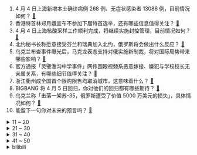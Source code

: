 1. 4 月 4 日上海新增本土确诊病例 268 例、无症状感染者 13086 例，目前情况如何？ [:link:](https://www.zhihu.com/question/526078055)
2. 香港特首林郑月娥宣布不参加下届特首选举，还有哪些信息值得关注？ [:link:](https://www.zhihu.com/question/525932406)
3. 4 月 4 日上海核酸采样工作顺利完成，将继续实施封控管理，目前情况如何？ [:link:](https://www.zhihu.com/question/525994809)
4. 北约秘书长称愿意接受芬兰和瑞典加入北约，俄罗斯将会做出什么反应？ [:link:](https://www.zhihu.com/question/525927337)
5. 乌克兰布查事件曝光后，马克龙表态支持对俄实施新制裁，将对国际局势带来哪些影响？ [:link:](https://www.zhihu.com/question/525989314)
6. 官方通报「灵璧渔沟中学事件」网传围殴视频系恶意嫁接、嫌犯与学校校长无亲属关系，有哪些细节值得关注？ [:link:](https://www.zhihu.com/question/526080623)
7. 浙江衢州成全国首个限购限售均取消城市，这意味着什么？ [:link:](https://www.zhihu.com/question/525613094)
8. BIGBANG 将 4 月 5 日回归，你对他们的回归都有哪些期待？ [:link:](https://www.zhihu.com/question/523179642)
9. 乌克兰称「击落一架苏-35，俄罗斯遭受了价值 5000 万美元的损失」，具体情况如何？ [:link:](https://www.zhihu.com/question/526011933)
10. 能留下一句你对未来的预言吗？ [:link:](https://www.zhihu.com/question/514559261)
<details>
<summary>11 ~ 20</summary>

11. 为什么一定要床架，直接把床垫放地上不行么？ [:link:](https://www.zhihu.com/question/26729898)
12. 军队抽组卫勤力量 2000 余人支援上海疫情防控工作，对上海疫情防控有哪些积极作用？ [:link:](https://www.zhihu.com/question/525861020)
13. 为什么京东突然 1000 多号员工排队裁员？是京东出现了什么重大危机了吗？ [:link:](https://www.zhihu.com/question/525447706)
14. 有哪些从头甜到尾的青梅竹马文，喜欢平平淡淡不狗血，一直甜的？ [:link:](https://www.zhihu.com/question/374405076)
15. 俄军能在五月份之前拿下马里乌波尔吗？ [:link:](https://www.zhihu.com/question/525757850)
16. 传南京一高校副教授偷窥女厕所，后续情况如何？ [:link:](https://www.zhihu.com/question/525956238)
17. 塞尔维亚现任总统武契奇宣布在首轮总统选举中胜出，有哪些信息值得关注？ [:link:](https://www.zhihu.com/question/525924088)
18. 如何评价电视剧《心居》大结局？ [:link:](https://www.zhihu.com/question/525995425)
19. 女朋友问我结婚后每个月给她交多少钱？怎么回答？ [:link:](https://www.zhihu.com/question/502313643)
20. 怎样自学哲学（新手如何入门哲学）？ [:link:](https://www.zhihu.com/question/318902398)
</details>
<details>
<summary>21 ~ 30</summary>

21. 媒体报道，巴基斯坦总理在该国议会解散后被解除总理职务，有哪些信息值得关注？ [:link:](https://www.zhihu.com/question/525964435)
22. 上幼儿园的小朋友总是哭着不去幼儿园，怎么办呢？ [:link:](https://www.zhihu.com/question/520492936)
23. 你有哪些自拍体现了满满的「春日氛围感」？ [:link:](https://www.zhihu.com/question/525618797)
24. 《人民的名义》刘新建再往上提拔的职务会是什么？ [:link:](https://www.zhihu.com/question/488577818)
25. 在你的青春里有什么遗憾的事吗？ [:link:](https://www.zhihu.com/question/525965074)
26. 在我们的一生中是能力重要还是运气重要？ [:link:](https://www.zhihu.com/question/525544808)
27. 怎样快速忘掉一个自己爱了三年的人？ [:link:](https://www.zhihu.com/question/525978044)
28. 做设计、视频剪辑，买什么笔记本电脑？ [:link:](https://www.zhihu.com/question/503339280)
29. 选择结婚的人时，是爱更重要，还是合适更重要？ [:link:](https://www.zhihu.com/question/525830982)
30. 公务员想辞职，很纠结，想听听大家的看法? [:link:](https://www.zhihu.com/question/524576798)
</details>
<details>
<summary>31 ~ 40</summary>

31. 《原神》到底有什么魅力，让无数玩家像信徒一样狂热？ [:link:](https://www.zhihu.com/question/510498414)
32. 五花肉有什么简单又好吃的做法？ [:link:](https://www.zhihu.com/question/495189332)
33. 如果你男朋友明确告诉你他不爱你，你还会继续跟他在一起吗？ [:link:](https://www.zhihu.com/question/525981878)
34. 上海卫健委表示「如果儿童家长同样是阳性感染者，可以一起接受观察治疗」，如何评价这一规定？ [:link:](https://www.zhihu.com/question/525917529)
35. 男子感染奥密克戎康复 20 多天无味觉，从医学角度来看新冠病毒将对人的身体带来哪些长期影响？ [:link:](https://www.zhihu.com/question/525899796)
36. 东航 MU5735 的一个黑匣子已送至华盛顿，美国调查人员启程来华，具体情况如何？ [:link:](https://www.zhihu.com/question/525605708)
37. 从互联网公司被裁员出来的人，接下来该怎么走？ [:link:](https://www.zhihu.com/question/525293708)
38. 女朋友事业心很强怎么办？ [:link:](https://www.zhihu.com/question/525905373)
39. 2022 年的金三银四，为何找工作很难？ [:link:](https://www.zhihu.com/question/524582301)
40. 为什么三国杀里会玩的内奸非常少？ [:link:](https://www.zhihu.com/question/318462015)
</details>
<details>
<summary>41 ~ 50</summary>

41. 为什么有人呼吁互联网打工人不要下班后去健身房运动，说会让疲惫的身体更累，这种说法靠谱吗？ [:link:](https://www.zhihu.com/question/519018868)
42. 比亚迪这么着急停产燃油车是出于什么考虑？为什么这么突然？ [:link:](https://www.zhihu.com/question/525831043)
43. 如何看待乌克兰指责俄罗斯军方在基辅屠杀 410 平民，俄方否认称是「挑衅」？真实情况如何？ [:link:](https://www.zhihu.com/question/525901706)
44. 深圳 3 月二手住宅仅成交 1117 套，同比大跌约 82% ，可能是哪些原因导致的？ [:link:](https://www.zhihu.com/question/525826093)
45. 为什么乌克兰军队能在俄罗斯联邦军队的攻击下坚持这么久？ [:link:](https://www.zhihu.com/question/524327427)
46. 有没有十五万左右(落地)颜值加动力强劲、油耗适中、适合年轻人开、性价比超高的轿车？ [:link:](https://www.zhihu.com/question/455234623)
47. 金庸小说里的全真七子武功平平，为何江湖地位那么高？ [:link:](https://www.zhihu.com/question/497386649)
48. 4 月 4 日北京丰台区新增 1 例核酸检测阳性人员，系自上海抵京，目前情况如何？ [:link:](https://www.zhihu.com/question/525945130)
49. 高中生物有哪些冷门易错的考点? [:link:](https://www.zhihu.com/question/447559813)
50. 4 月 3 日 16 时至 4 日 16 时北京新增 10 例本土新冠肺炎病毒感染者，具体情况如何？ [:link:](https://www.zhihu.com/question/525901865)
</details><details>
<summary>bilibili</summary>

1. 这一季，关乎男人的尊严！！！ [:link:](//www.bilibili.com/video/BV1QT4y1e79k)
2. 为什么我的骑兵长这样？？？ [:link:](//www.bilibili.com/video/BV1wa411i7yw)
3. 10万播放我发给他妈 [:link:](//www.bilibili.com/video/BV1BZ4y1m7BE)
4. 嘘，这可不兴说啊！2022年1月新番完结吐槽大总结！【泛式】 [:link:](//www.bilibili.com/video/BV19r4y1H7yc)
5. 一句话绑架道德绑架！！！ [:link:](//www.bilibili.com/video/BV1G44y1P7Y3)
6. 一不小心，把B站玩坏了！ [:link:](//www.bilibili.com/video/BV1ta41147JZ)
7. 【泠鸢】群青，但中文了！久违的翻填~ [:link:](//www.bilibili.com/video/BV1tF41137H5)
8. 美食博主的翻车现场，全程极度舒适！ [:link:](//www.bilibili.com/video/BV1di4y1Q7dW)
9. 我感觉你状态不对，我想拉你一把 [:link:](//www.bilibili.com/video/BV1X5411S7JG)
10. 【OC/互动原创动画】入局【维维鲁耶 · 档案Ⅰ】 [:link:](//www.bilibili.com/video/BV1xu411i7MY)
<details>
<summary>11 ~ 20</summary>

11. 迪拜随机探店挑战！！在土豪遍地的城市，随机探店什么体验？ [:link:](//www.bilibili.com/video/BV1Ti4y1X72m)
12. 听说这首歌是检验顶级vocal的唯一标准 [:link:](//www.bilibili.com/video/BV1c5411D7a4)
13. 那些无法超越的台词与画面！ [:link:](//www.bilibili.com/video/BV1y34y1s7x7)
14. 逛逛印度小卖店 [:link:](//www.bilibili.com/video/BV1ga41147zh)
15. 哈哈哈哈！这是谁写的！？爆笑吐槽网络神级沙雕小说《拼夕夕系统附身，六万人砍不死我》！ [:link:](//www.bilibili.com/video/BV14u411i7Xz)
16. “动力不详，遇强则强” [:link:](//www.bilibili.com/video/BV1mS4y1N7Ss)
17. 【天赐的声音】周深 GAI周延《玫瑰少年》 [:link:](//www.bilibili.com/video/BV1xr4y1s7rr)
18. 我，985废物，大家引以为戒 [:link:](//www.bilibili.com/video/BV1t3411H7Zw)
19. “不能说毫无关系，只能说一模一样” [:link:](//www.bilibili.com/video/BV1rS4y1m7aa)
20. 师傅还是走个流程吧，直接剪怕你受不了 [:link:](//www.bilibili.com/video/BV18L4y1L75d)
</details>
<details>
<summary>21 ~ 30</summary>

21. 当 幸 福 来 敲 人 ！！！ [:link:](//www.bilibili.com/video/BV1fq4y1h7Pk)
22. 欺骗餐教学，只有真正努力的人才有资格吃 [:link:](//www.bilibili.com/video/BV1bY4y1v7BA)
23. 【Phigros/全球首杀】Sigma(Haocore Mix)~Regrets of The Yellow SP.? 1000000 ALL PERFECT [:link:](//www.bilibili.com/video/BV1vS4y1m78H)
24. 千古孽缘！潘金莲西门庆勾搭成奸！《水浒传》P15 [:link:](//www.bilibili.com/video/BV1PT4y1v72K)
25. 【小鸡恰恰舞】超高难度版！ [:link:](//www.bilibili.com/video/BV1zP4y1K7oR)
26. 【NCT】 Cover | RENJUN - 认真的雪 (薛之谦) [:link:](//www.bilibili.com/video/BV11Z4y1m7b5)
27. 被封在家快疯了，玩点解压小游戏 [:link:](//www.bilibili.com/video/BV1V44y1P7kC)
28. 领导：我闺蜜的丑照不能删！ [:link:](//www.bilibili.com/video/BV1gY4y1W7fJ)
29. 上海地铁停运阿姨走路去化疗，半路崩溃大哭：我走不动啊 [:link:](//www.bilibili.com/video/BV1ta4114756)
30. 独角 [:link:](//www.bilibili.com/video/BV1xa41147Q4)
</details>
<details>
<summary>31 ~ 40</summary>

31. 许嵩和米津玄师听完都沉默了 [:link:](//www.bilibili.com/video/BV1HT4y1v7HS)
32. “人 类 退 化 行 为 大 赏” [:link:](//www.bilibili.com/video/BV1qY411J77x)
33. 3月26日，四川成都。22岁男子旅游误入老年团，相处2天后，从崩溃到融入…… [:link:](//www.bilibili.com/video/BV1uq4y1e7ZL)
34. 骗侄子理发，假装把他的耳朵给剃了，结果... 《东尼理发日记》 [:link:](//www.bilibili.com/video/BV1gS4y1K7bQ)
35. 这种快递千万不要收！ [:link:](//www.bilibili.com/video/BV1dZ4y1m7NY)
36. 监考老师的这套词儿是不是都训练过啊？ [:link:](//www.bilibili.com/video/BV1xa41147jx)
37. 十八通宵喝不醉，中年听歌流眼泪 [:link:](//www.bilibili.com/video/BV1tq4y1e7RW)
38. 恋爱初期的尴尬 [:link:](//www.bilibili.com/video/BV1vY411J7aX)
39. 老弟一年一度的忙忘生日（感谢黑车姬的饮水机电脑主机）@黑车姬 [:link:](//www.bilibili.com/video/BV1b44y1P7iX)
40. 【原神花嫁】属于你我的约定 [:link:](//www.bilibili.com/video/BV18Y4y1v7rQ)
</details>
<details>
<summary>41 ~ 50</summary>

41. “哪位乘客把猫猫带上车了？” [:link:](//www.bilibili.com/video/BV1JS4y117wW)
42. 谁知道原来静悄悄的原唱长这样？ [:link:](//www.bilibili.com/video/BV1694y1o79a)
43. 找妈妈要钱VS找爸爸要钱！ [:link:](//www.bilibili.com/video/BV1644y1P7cZ)
44. 【招行特供】悦动在春天的，是我们的 ❤️心跳光谱♬ [:link:](//www.bilibili.com/video/BV1Hq4y1e7Qh)
45. 真的不是我 [:link:](//www.bilibili.com/video/BV1ci4y1X7t3)
46. 让你欲罢不能的10款steam神级软件，满足你“奇怪”的需求 [:link:](//www.bilibili.com/video/BV1a5411S7xm)
47. 这就是同一个公寓出来的演技，卧槽真绝！！！ [:link:](//www.bilibili.com/video/BV1k94y1o7JD)
48. 坏人 [:link:](//www.bilibili.com/video/BV18Z4y1m7S1)
49. 《辉夜大小姐想让你告白》 [:link:](//www.bilibili.com/video/BV1wa411i7aZ)
50. 我在罗翔的课上放了他的法考视频？ [:link:](//www.bilibili.com/video/BV1Y34y1s7b2)
</details>
<details>
<summary>51 ~ 60</summary>

51. “千万不要加入荒泷派！”——神里绫人如是说 [:link:](//www.bilibili.com/video/BV1uq4y1a7uL)
52. 【warma】来一起上网冲浪！ [:link:](//www.bilibili.com/video/BV1Gq4y1e7ND)
53. 【JOJO】真·黄金之风CG(那不勒斯黄金男团） [:link:](//www.bilibili.com/video/BV1f94y1o7d8)
54. 有人能管管这些阴间特效吗？？？？ [:link:](//www.bilibili.com/video/BV1i3411H7tb)
55. 一个日本人如何参加抗战？ [:link:](//www.bilibili.com/video/BV1634y1s7GC)
56. 【名利场】艾玛VS罗琳：谁是真正的女性榜样？ [:link:](//www.bilibili.com/video/BV1294y1o7so)
57. 【RAY】这致命的机械感！那个男人的终极座驾！爆改夜莺！ [:link:](//www.bilibili.com/video/BV19q4y1h7VX)
58. 【愚人节】当 你 和 朋 友 讲 愚 人 节 笑 话 [:link:](//www.bilibili.com/video/BV1BP4y1K7ki)
59. 某些物业是业主花钱请来的大爷吗？ [:link:](//www.bilibili.com/video/BV1YS4y1K7cK)
60. 中科院女博士们在研究所走廊上跳Helicopter [:link:](//www.bilibili.com/video/BV1wq4y1e7s3)
</details>
<details>
<summary>61 ~ 70</summary>

61. 21年过去，他的孩子加入了海军，妻子仍在等他回来 [:link:](//www.bilibili.com/video/BV1CS4y1m7mL)
62. 中国人听了都愣住的普通话，不过这小孩好有礼貌呀。 [:link:](//www.bilibili.com/video/BV1Nq4y1a79b)
63. 中国人不骗中国人！全网最简单C盘清理攻略 [:link:](//www.bilibili.com/video/BV1yZ4y1B764)
64. 好 兄 弟 恰 恰 舞 [:link:](//www.bilibili.com/video/BV11Y411J7XQ)
65. 打印代替手写 [:link:](//www.bilibili.com/video/BV1LP4y1K7Qs)
66. 国产独立武侠游戏 代号《锦衣卫》 16分钟实机流程演示 [:link:](//www.bilibili.com/video/BV13i4y1Q7nt)
67. 【STN快报第六季27】美国著名Rapper宣布参战 [:link:](//www.bilibili.com/video/BV1fS4y1N7E4)
68. 奥 斯 卡 群 殴 事 件 [:link:](//www.bilibili.com/video/BV1Wa41147iF)
69. 【王老菊】王城鸡腿侠 | 艾尔登法环EP.15 [:link:](//www.bilibili.com/video/BV1nY41177RQ)
70. 离谱！用书上的方法驯服男朋友，能成功吗？？？ [:link:](//www.bilibili.com/video/BV1MF41137Fu)
</details>
<details>
<summary>71 ~ 80</summary>

71. 不愧是重庆！这里也太热情了吧！ [:link:](//www.bilibili.com/video/BV16Y41177os)
72. 我欺骗了我的观众？ [:link:](//www.bilibili.com/video/BV1f5411S7bH)
73. 极致性价比的代价是什么？红米K50全系防水+跌落+拆解【新评科技】 [:link:](//www.bilibili.com/video/BV1or4y1H714)
74. 买了一斤鱼泡只为可以鱼泡自由！最后大失所望 [:link:](//www.bilibili.com/video/BV1NF41137Xy)
75. 被迫同居？！ 我家成女生宿舍了（第三期） [:link:](//www.bilibili.com/video/BV1iP4y1K7qx)
76. 藏在重庆沟沟里的“下饭神器”，菜单没有价格，我却想多付钱！ [:link:](//www.bilibili.com/video/BV1694y1o7HP)
77. 好家伙 开始造海岛了#1 [:link:](//www.bilibili.com/video/BV1b44y1P7xi)
78. 深夜街边东北盒饭～沉甸甸都是料！三亚探店/无广试吃员 [:link:](//www.bilibili.com/video/BV1or4y1H7Dv)
79. 【冯巩×华妃】你试过从天黑想到天亮的滋味吗 [:link:](//www.bilibili.com/video/BV1ES4y117zP)
80. 自制伍六七第四季4 [:link:](//www.bilibili.com/video/BV1r94y1o7cb)
</details>
<details>
<summary>81 ~ 90</summary>

81. 【原神】他是你认识的那位黑蛇骑士吗？ [:link:](//www.bilibili.com/video/BV1Ci4y1Q7ff)
82. 英语语法精讲合集 (全面, 通俗, 有趣 | 从零打造系统语法体系) [:link:](//www.bilibili.com/video/BV1XY411J7aG)
83. 【水果猎人】网络热门水果鉴定2 [:link:](//www.bilibili.com/video/BV1qL4y1L7JD)
84. 参加日本小学生的毕业典礼 宿醉的老母亲只想早点回家睡回笼觉 [:link:](//www.bilibili.com/video/BV1XS4y1m77f)
85. 梅琳娜：老公！我再也不做木头人了！【爆笑老头环】 [:link:](//www.bilibili.com/video/BV1d94y1f7cQ)
86. 不同阶段学生过愚人节 [:link:](//www.bilibili.com/video/BV1K5411D7Nf)
87. “当病人质疑我的医术时”医生小哥一个举动网友直呼：资历上来了 [:link:](//www.bilibili.com/video/BV1RF411W7Jy)
88. 发量惊人的小哥 [:link:](//www.bilibili.com/video/BV1NP4y1K75N)
89. 烧 死 我 了 [:link:](//www.bilibili.com/video/BV12L4y1L77j)
90. 笑死！因为他十分钟的戏份，观众都希望男主别上线！ [:link:](//www.bilibili.com/video/BV1qY411J7Wb)
</details>
<details>
<summary>91 ~ 100</summary>

91. 【原神】用原神四十九位角色共谱一曲千本樱 [:link:](//www.bilibili.com/video/BV1t3411H7bH)
92. “动物的悲欢并不相通” [:link:](//www.bilibili.com/video/BV1tF41137BU)
93. 舔狗集团2022cypher [:link:](//www.bilibili.com/video/BV18Y4y1v7i8)
94. 【那些令人难忘的BOSS战】第43集·艾尔登法环·篇02 [:link:](//www.bilibili.com/video/BV1xu411i7fx)
95. 生日上出现一个奇怪的人，好怪噢...再看一眼！ [:link:](//www.bilibili.com/video/BV18Y4y1W7TG)
96. 当你每过一段时间就会触发「变态事件」!! [:link:](//www.bilibili.com/video/BV1ES4y1K7aQ)
97. 五个稀奇古怪的网站，浪费你46秒时间。 [:link:](//www.bilibili.com/video/BV1dq4y1e72u)
98. 很多朋友好奇，我视频里经常出现的老虎是哪里来的，当然也是自己做的。 [:link:](//www.bilibili.com/video/BV1BY411J7hd)
99. 笑死，什么叫疯系扩散啊？！ [:link:](//www.bilibili.com/video/BV1w34y1t7x1)
100. 良田东东和张欣怡的缘分还是从宿舍楼下开始，原因只是想抓一个普通女生把她拍成校花 [:link:](//www.bilibili.com/video/BV1hu411i7X7)
</details></details>